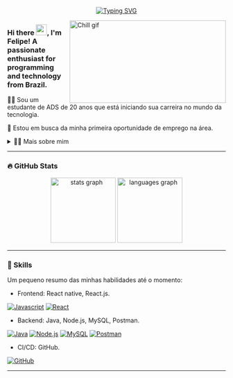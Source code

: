 <p align="center">
<a href="https://github.com/Luis-Felipe-albuquerque?tab=repositories"><img src="https://readme-typing-svg.demolab.com?font=Fira+Code&pause=1000&color=F7F7F7&center=true&vCenter=true&width=500&height=30&lines=%F0%9F%8C%B1+Developer+in+the+IT+world+%F0%9F%8C%B1;%F0%9F%8C%B1+Always+learning+new+things+%F0%9F%8C%B1" alt="Typing SVG" /></a>
</p>

[<img align="right" alt="Chill gif" src="https://cdn.shopify.com/s/files/1/0578/3696/1997/t/9/assets/lofiboy.gif?v=103461765217895835051680702279" width="360" height="190" />](https://github.com/Luis-Felipe-albuquerque?tab=repositories)

### Hi there <img src="https://media.giphy.com/media/hvRJCLFzcasrR4ia7z/giphy.gif" width="25px">, I'm Felipe! A passionate enthusiast for programming and technology from Brazil.

👨‍🎓 Sou um estudante de ADS de 20 anos que está iniciando sua carreira no mundo da tecnologia.

🔭 Estou em busca da minha primeira oportunidade de emprego na área.

<details>
  <summary>👨‍💻 Mais sobre mim</summary>
  
  - 💬 Há mais de um ano, venho me desenvolvendo como dev front-end autodidata no amplo universo do desenvolvimento mobile e web.
  
  - 🧠 Por que não aprender back-end para me tornar um desenvolvedor full stack em breve? Já estou em busca disso. 
    
  - 💼 **Aprendendo:** Codificação, comunicação, mas também a ouvir, ter paciência e calma. Tornando-me a melhor versão de mim mesmo.
    
  - ⚡  Eu gosto de ler, descobrir e aprender novas tecnologias, e esportes! Acredito que nossos interesses pessoais contribuem para uma percepção mais refinada das coisas e para a resolução de problemas.

  - 🎧 Música: Onde quer que eu vá e o que quer que eu faça, a música me acompanha em todos os lugares.

</details>

---

### 🔥 GitHub Stats

<div align="center">
  <img src="https://github-readme-stats.vercel.app/api?username=luis-felipe-albuquerque&hide_title=false&hide_rank=false&show_icons=true&include_all_commits=true&count_private=true&disable_animations=false&theme=dark&locale=en&hide_border=false&order=1" height="150" alt="stats graph"  />
  <img src="https://github-readme-stats.vercel.app/api/top-langs?username=luis-felipe-albuquerque&locale=en&hide_title=false&layout=compact&card_width=320&langs_count=5&theme=dark&hide_border=false&order=2" height="150" alt="languages graph"  />
</div>

---

### 💭 Skills

Um pequeno resumo das minhas habilidades até o momento:
- Frontend: React native, React.js.

[![Javascript](https://skillicons.dev/icons?i=js)]()
[![React](https://skillicons.dev/icons?i=react)](https://fr.legacy.reactjs.org/)

- Backend: Java, Node.js, MySQL, Postman. 

[![Java](https://skillicons.dev/icons?i=java)](https://sequelize.org/)
[![Node.js](https://skillicons.dev/icons?i=nodejs)](https://nodejs.org/en)
[![MySQL](https://skillicons.dev/icons?i=mysql)](https://www.mysql.com/fr/)
[![Postman](https://skillicons.dev/icons?i=postman)](https://www.postman.com/)

- CI/CD: GitHub.

[![GitHub](https://skillicons.dev/icons?i=github)](https://github.com/JurojinKun)

---
